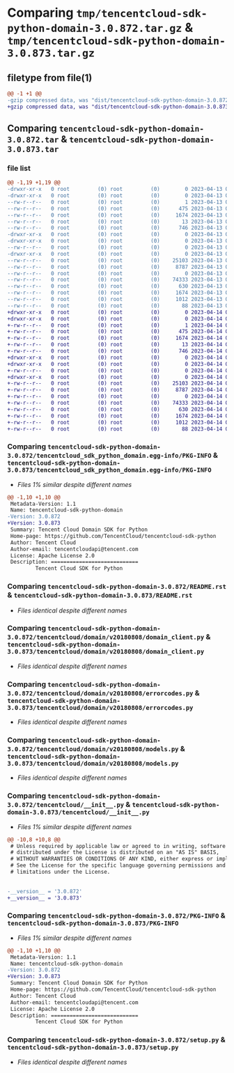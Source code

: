 # Comparing `tmp/tencentcloud-sdk-python-domain-3.0.872.tar.gz` & `tmp/tencentcloud-sdk-python-domain-3.0.873.tar.gz`

## filetype from file(1)

```diff
@@ -1 +1 @@
-gzip compressed data, was "dist/tencentcloud-sdk-python-domain-3.0.872.tar", last modified: Thu Apr 13 00:39:46 2023, max compression
+gzip compressed data, was "dist/tencentcloud-sdk-python-domain-3.0.873.tar", last modified: Fri Apr 14 00:35:40 2023, max compression
```

## Comparing `tencentcloud-sdk-python-domain-3.0.872.tar` & `tencentcloud-sdk-python-domain-3.0.873.tar`

### file list

```diff
@@ -1,19 +1,19 @@
-drwxr-xr-x   0 root         (0) root         (0)        0 2023-04-13 00:39:46.000000 tencentcloud-sdk-python-domain-3.0.872/
-drwxr-xr-x   0 root         (0) root         (0)        0 2023-04-13 00:39:46.000000 tencentcloud-sdk-python-domain-3.0.872/tencentcloud_sdk_python_domain.egg-info/
--rw-r--r--   0 root         (0) root         (0)        1 2023-04-13 00:39:46.000000 tencentcloud-sdk-python-domain-3.0.872/tencentcloud_sdk_python_domain.egg-info/dependency_links.txt
--rw-r--r--   0 root         (0) root         (0)      475 2023-04-13 00:39:46.000000 tencentcloud-sdk-python-domain-3.0.872/tencentcloud_sdk_python_domain.egg-info/SOURCES.txt
--rw-r--r--   0 root         (0) root         (0)     1674 2023-04-13 00:39:46.000000 tencentcloud-sdk-python-domain-3.0.872/tencentcloud_sdk_python_domain.egg-info/PKG-INFO
--rw-r--r--   0 root         (0) root         (0)       13 2023-04-13 00:39:46.000000 tencentcloud-sdk-python-domain-3.0.872/tencentcloud_sdk_python_domain.egg-info/top_level.txt
--rw-r--r--   0 root         (0) root         (0)      746 2023-04-13 00:39:46.000000 tencentcloud-sdk-python-domain-3.0.872/README.rst
-drwxr-xr-x   0 root         (0) root         (0)        0 2023-04-13 00:39:46.000000 tencentcloud-sdk-python-domain-3.0.872/tencentcloud/
-drwxr-xr-x   0 root         (0) root         (0)        0 2023-04-13 00:39:46.000000 tencentcloud-sdk-python-domain-3.0.872/tencentcloud/domain/
--rw-r--r--   0 root         (0) root         (0)        0 2023-04-13 00:39:46.000000 tencentcloud-sdk-python-domain-3.0.872/tencentcloud/domain/__init__.py
-drwxr-xr-x   0 root         (0) root         (0)        0 2023-04-13 00:39:46.000000 tencentcloud-sdk-python-domain-3.0.872/tencentcloud/domain/v20180808/
--rw-r--r--   0 root         (0) root         (0)    25103 2023-04-13 00:39:46.000000 tencentcloud-sdk-python-domain-3.0.872/tencentcloud/domain/v20180808/domain_client.py
--rw-r--r--   0 root         (0) root         (0)     8787 2023-04-13 00:39:46.000000 tencentcloud-sdk-python-domain-3.0.872/tencentcloud/domain/v20180808/errorcodes.py
--rw-r--r--   0 root         (0) root         (0)        0 2023-04-13 00:39:46.000000 tencentcloud-sdk-python-domain-3.0.872/tencentcloud/domain/v20180808/__init__.py
--rw-r--r--   0 root         (0) root         (0)    74333 2023-04-13 00:39:46.000000 tencentcloud-sdk-python-domain-3.0.872/tencentcloud/domain/v20180808/models.py
--rw-r--r--   0 root         (0) root         (0)      630 2023-04-13 00:39:46.000000 tencentcloud-sdk-python-domain-3.0.872/tencentcloud/__init__.py
--rw-r--r--   0 root         (0) root         (0)     1674 2023-04-13 00:39:46.000000 tencentcloud-sdk-python-domain-3.0.872/PKG-INFO
--rw-r--r--   0 root         (0) root         (0)     1012 2023-04-13 00:39:46.000000 tencentcloud-sdk-python-domain-3.0.872/setup.py
--rw-r--r--   0 root         (0) root         (0)       88 2023-04-13 00:39:46.000000 tencentcloud-sdk-python-domain-3.0.872/setup.cfg
+drwxr-xr-x   0 root         (0) root         (0)        0 2023-04-14 00:35:40.000000 tencentcloud-sdk-python-domain-3.0.873/
+drwxr-xr-x   0 root         (0) root         (0)        0 2023-04-14 00:35:40.000000 tencentcloud-sdk-python-domain-3.0.873/tencentcloud_sdk_python_domain.egg-info/
+-rw-r--r--   0 root         (0) root         (0)        1 2023-04-14 00:35:40.000000 tencentcloud-sdk-python-domain-3.0.873/tencentcloud_sdk_python_domain.egg-info/dependency_links.txt
+-rw-r--r--   0 root         (0) root         (0)      475 2023-04-14 00:35:40.000000 tencentcloud-sdk-python-domain-3.0.873/tencentcloud_sdk_python_domain.egg-info/SOURCES.txt
+-rw-r--r--   0 root         (0) root         (0)     1674 2023-04-14 00:35:40.000000 tencentcloud-sdk-python-domain-3.0.873/tencentcloud_sdk_python_domain.egg-info/PKG-INFO
+-rw-r--r--   0 root         (0) root         (0)       13 2023-04-14 00:35:40.000000 tencentcloud-sdk-python-domain-3.0.873/tencentcloud_sdk_python_domain.egg-info/top_level.txt
+-rw-r--r--   0 root         (0) root         (0)      746 2023-04-14 00:35:40.000000 tencentcloud-sdk-python-domain-3.0.873/README.rst
+drwxr-xr-x   0 root         (0) root         (0)        0 2023-04-14 00:35:40.000000 tencentcloud-sdk-python-domain-3.0.873/tencentcloud/
+drwxr-xr-x   0 root         (0) root         (0)        0 2023-04-14 00:35:40.000000 tencentcloud-sdk-python-domain-3.0.873/tencentcloud/domain/
+-rw-r--r--   0 root         (0) root         (0)        0 2023-04-14 00:35:40.000000 tencentcloud-sdk-python-domain-3.0.873/tencentcloud/domain/__init__.py
+drwxr-xr-x   0 root         (0) root         (0)        0 2023-04-14 00:35:40.000000 tencentcloud-sdk-python-domain-3.0.873/tencentcloud/domain/v20180808/
+-rw-r--r--   0 root         (0) root         (0)    25103 2023-04-14 00:35:40.000000 tencentcloud-sdk-python-domain-3.0.873/tencentcloud/domain/v20180808/domain_client.py
+-rw-r--r--   0 root         (0) root         (0)     8787 2023-04-14 00:35:40.000000 tencentcloud-sdk-python-domain-3.0.873/tencentcloud/domain/v20180808/errorcodes.py
+-rw-r--r--   0 root         (0) root         (0)        0 2023-04-14 00:35:40.000000 tencentcloud-sdk-python-domain-3.0.873/tencentcloud/domain/v20180808/__init__.py
+-rw-r--r--   0 root         (0) root         (0)    74333 2023-04-14 00:35:40.000000 tencentcloud-sdk-python-domain-3.0.873/tencentcloud/domain/v20180808/models.py
+-rw-r--r--   0 root         (0) root         (0)      630 2023-04-14 00:35:40.000000 tencentcloud-sdk-python-domain-3.0.873/tencentcloud/__init__.py
+-rw-r--r--   0 root         (0) root         (0)     1674 2023-04-14 00:35:40.000000 tencentcloud-sdk-python-domain-3.0.873/PKG-INFO
+-rw-r--r--   0 root         (0) root         (0)     1012 2023-04-14 00:35:40.000000 tencentcloud-sdk-python-domain-3.0.873/setup.py
+-rw-r--r--   0 root         (0) root         (0)       88 2023-04-14 00:35:40.000000 tencentcloud-sdk-python-domain-3.0.873/setup.cfg
```

### Comparing `tencentcloud-sdk-python-domain-3.0.872/tencentcloud_sdk_python_domain.egg-info/PKG-INFO` & `tencentcloud-sdk-python-domain-3.0.873/tencentcloud_sdk_python_domain.egg-info/PKG-INFO`

 * *Files 1% similar despite different names*

```diff
@@ -1,10 +1,10 @@
 Metadata-Version: 1.1
 Name: tencentcloud-sdk-python-domain
-Version: 3.0.872
+Version: 3.0.873
 Summary: Tencent Cloud Domain SDK for Python
 Home-page: https://github.com/TencentCloud/tencentcloud-sdk-python
 Author: Tencent Cloud
 Author-email: tencentcloudapi@tencent.com
 License: Apache License 2.0
 Description: ============================
         Tencent Cloud SDK for Python
```

### Comparing `tencentcloud-sdk-python-domain-3.0.872/README.rst` & `tencentcloud-sdk-python-domain-3.0.873/README.rst`

 * *Files identical despite different names*

### Comparing `tencentcloud-sdk-python-domain-3.0.872/tencentcloud/domain/v20180808/domain_client.py` & `tencentcloud-sdk-python-domain-3.0.873/tencentcloud/domain/v20180808/domain_client.py`

 * *Files identical despite different names*

### Comparing `tencentcloud-sdk-python-domain-3.0.872/tencentcloud/domain/v20180808/errorcodes.py` & `tencentcloud-sdk-python-domain-3.0.873/tencentcloud/domain/v20180808/errorcodes.py`

 * *Files identical despite different names*

### Comparing `tencentcloud-sdk-python-domain-3.0.872/tencentcloud/domain/v20180808/models.py` & `tencentcloud-sdk-python-domain-3.0.873/tencentcloud/domain/v20180808/models.py`

 * *Files identical despite different names*

### Comparing `tencentcloud-sdk-python-domain-3.0.872/tencentcloud/__init__.py` & `tencentcloud-sdk-python-domain-3.0.873/tencentcloud/__init__.py`

 * *Files 1% similar despite different names*

```diff
@@ -10,8 +10,8 @@
 # Unless required by applicable law or agreed to in writing, software
 # distributed under the License is distributed on an "AS IS" BASIS,
 # WITHOUT WARRANTIES OR CONDITIONS OF ANY KIND, either express or implied.
 # See the License for the specific language governing permissions and
 # limitations under the License.
 
 
-__version__ = '3.0.872'
+__version__ = '3.0.873'
```

### Comparing `tencentcloud-sdk-python-domain-3.0.872/PKG-INFO` & `tencentcloud-sdk-python-domain-3.0.873/PKG-INFO`

 * *Files 1% similar despite different names*

```diff
@@ -1,10 +1,10 @@
 Metadata-Version: 1.1
 Name: tencentcloud-sdk-python-domain
-Version: 3.0.872
+Version: 3.0.873
 Summary: Tencent Cloud Domain SDK for Python
 Home-page: https://github.com/TencentCloud/tencentcloud-sdk-python
 Author: Tencent Cloud
 Author-email: tencentcloudapi@tencent.com
 License: Apache License 2.0
 Description: ============================
         Tencent Cloud SDK for Python
```

### Comparing `tencentcloud-sdk-python-domain-3.0.872/setup.py` & `tencentcloud-sdk-python-domain-3.0.873/setup.py`

 * *Files identical despite different names*

